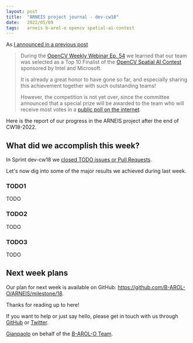 ```yaml
---
layout: post
title:  "ARNEIS project journal - dev-cw18"
date:   2022/05/09
tags: 	arneis b-arol-o opencv spatial-ai-contest
---
```


<!--
<a href="https://opencv.org/opencv-spatial-ai-contest/#finalists"><img src="https://user-images.githubusercontent.com/75182/146637995-3266f15d-81a4-4470-a337-965404340121.jpg" alt="OpenCV Spatial AI Contest Finalist" width="40%"></a>

Welcome to our weekly status report of the [ARNEIS project](https://github.com/B-AROL-O/ARNEIS)!
-->

As [I announced in a previous post](https://gmacario.github.io/posts/2022-04-25-arneis-dev-cw16)

> During the [OpenCV Weekly Webinar Ep. 54](https://twitter.com/opencvweekly/status/1517171312807989249) we learned that our team was selected as a Top 10 Finalist of the [OpenCV Spatial AI Contest](https://opencv.org/opencv-spatial-ai-contest/) sponsored by Intel and Microsoft.
>
> It is already a great honor to have gone so far, and especially sharing this achievement together with such outstanding teams!
>
> However, the competition is not yet over, since the committee announced that a special prize will be awarded to the team who will receive most votes in a [public poll on the internet](https://form.jotform.com/221086334784156).

Here is the report of our progress in the ARNEIS project after the end of CW18-2022.

## What did we accomplish this week?

In Sprint dev-cw18 we [closed TODO issues or Pull Requests](https://github.com/B-AROL-O/ARNEIS/issues?q=is%3Aclosed+milestone%3Adev-cw18).

<!-- TODO: Add screenshot of <https://github.com/orgs/B-AROL-O/projects/1/views/5> -->

Let's now dig into some of the major results we achieved during last week.

### TODO1

TODO

### TODO2

TODO

### TODO3

TODO

## Next week plans

Our plan for next week is available on GitHub: <https://github.com/B-AROL-O/ARNEIS/milestone/18>.

<!-- TODO: Add screenshot of <https://github.com/orgs/B-AROL-O/projects/1/views/1> -->

<!-- ## That's all, folks -->

Thanks for reading up to here!

<!-- Thanks for reading up to the end of such long post! -->

If you want to help or just say hello, please get in touch with us through [GitHub](https://github.com/B-AROL-O/ARNEIS) or [Twitter](https://twitter.com/baroloteam).

[Gianpaolo](https://github.com/gmacario) on behalf of the [B-AROL-O Team](https://github.com/b-arol-o).

<!-- EOF -->
